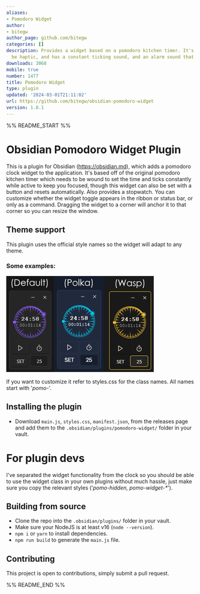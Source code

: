 ```yaml
---
aliases:
- Pomodoro Widget
author:
- bitegw
author_page: github.com/bitegw
categories: []
description: Provides a widget based on a pomodoro kitchen timer. It's designed to
  be haptic, and has a constant ticking sound, and an alarm sound that can be toggled.
downloads: 3068
mobile: true
number: 1477
title: Pomodoro Widget
type: plugin
updated: '2024-03-01T21:11:02'
url: https://github.com/bitegw/obsidian-pomodoro-widget
version: 1.0.1
---
```


%% README_START %%

# Obsidian Pomodoro Widget Plugin

This is a plugin for Obsidian (https://obsidian.md), which adds a pomodoro clock widget to the application. It's based off of the original pomodoro kitchen timer which needs to be wound to set the time and ticks constantly while active to keep you focused, though this widget can also be set with a button and resets automatically. Also provides a stopwatch.
You can customize whether the widget toggle appears in the ribbon or status bar, or only as a command. Dragging the widget to a corner will anchor it to that corner so you can resize the window.

## Theme support

This plugin uses the official style names so the widget will adapt to any theme. 
### Some examples:
![Theme examples](https://raw.githubusercontent.com/bitegw/obsidian-pomodoro-widget/HEAD/doc/theme_examples.png)

If you want to customize it refer to styles.css for the class names. All names start with '*pomo-*'.

## Installing the plugin

- Download `main.js`, `styles.css`, `manifest.json`, from the releases page and add them to the `.obsidian/plugins/pomodoro-widget/` folder in your vault.

# For plugin devs

I've separated the widget functionality from the clock so you should be able to use the widget class in your own plugins without much hassle, just make sure you copy the relevant styles ('*pomo-hidden, pomo-widget-\**').

## Building from source

- Clone the repo into the `.obsidian/plugins/` folder in your vault.
- Make sure your NodeJS is at least v16 (`node --version`).
- `npm i` or `yarn` to install dependencies.
- `npm run build` to generate the `main.js` file.

## Contributing

This project is open to contributions, simply submit a pull request.

%% README_END %%